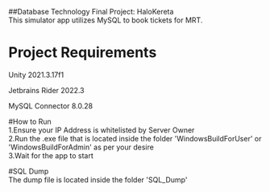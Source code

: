 ##Database Technology Final Project: HaloKereta<br>
This simulator app utilizes MySQL to book tickets for MRT.<br>
# Project Requirements<br>

Unity 2021.3.17f1<br>

Jetbrains Rider 2022.3<br>

MySQL Connector 8.0.28<br>

#How to Run<br>
1.Ensure your IP Address is whitelisted by Server Owner<br>
2.Run the .exe file that is located inside the folder 'WindowsBuildForUser' or 'WindowsBuildForAdmin' as per your desire<br>
3.Wait for the app to start<br>

#SQL Dump<br>
The dump file is located inside the folder 'SQL_Dump' <br>
